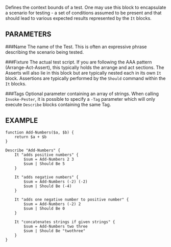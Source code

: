 Defines the context bounds of a test. One may use this block to 
encapsulate a scenario for testing - a set of conditions assumed
to be present and that should lead to various expected results
represented by the `It` blocks.

PARAMETERS
-------------
###Name
The name of the Test. This is often an expressive phrase describing the scenario being tested.

###Fixture
The actual test script. If you are following the AAA pattern (Arrange-Act-Assert), this 
typically holds the arrange and act sections. The Asserts will also lie in this block but are 
typically nested each in its own `It` block.  Assertions are typically performed by the `Should`
command within the `It` blocks.

###Tags
Optional parameter containing an array of strings.  When calling `Invoke-Pester`, it is possible to specify a `-Tag` parameter which will only execute `Describe` blocks containing the same Tag.

EXAMPLE
----------
```posh
function Add-Numbers($a, $b) {
    return $a + $b
}

Describe "Add-Numbers" {
    It "adds positive numbers" {
        $sum = Add-Numbers 2 3
        $sum | Should Be 5
    }

    It "adds negative numbers" {
        $sum = Add-Numbers (-2) (-2)
        $sum | Should Be (-4)
    }

    It "adds one negative number to positive number" {
        $sum = Add-Numbers (-2) 2
        $sum | Should Be 0
    }

    It "concatenates strings if given strings" {
        $sum = Add-Numbers two three
        $sum | Should Be "twothree"
    }
}
```